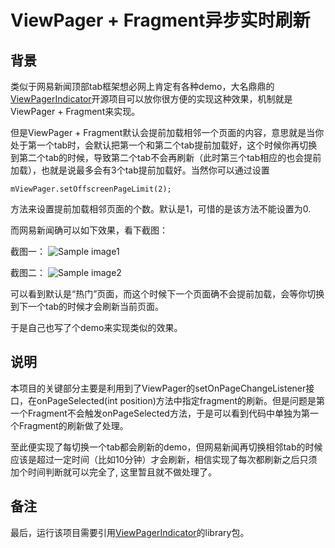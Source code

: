 ViewPager + Fragment异步实时刷新
==========

## 背景

类似于网易新闻顶部tab框架想必网上肯定有各种demo，大名鼎鼎的[ViewPagerIndicator](https://github.com/JakeWharton/Android-ViewPagerIndicator)开源项目可以放你很方便的实现这种效果，机制就是ViewPager + Fragment来实现。

但是ViewPager + Fragment默认会提前加载相邻一个页面的内容，意思就是当你处于第一个tab时，会默认把第一个和第二个tab提前加载好，这个时候你再切换到第二个tab的时候，导致第二个tab不会再刷新（此时第三个tab相应的也会提前加载），也就是说最多会有3个tab提前加载好。当然你可以通过设置

    mViewPager.setOffscreenPageLimit(2);

方法来设置提前加载相邻页面的个数。默认是1，可惜的是该方法不能设置为0.

而网易新闻确可以如下效果，看下截图：

截图一：
![Sample image1](https://raw.github.com/stormzhang/NetEaseTab/master/art/netease01.jpg)

截图二：
![Sample image2](https://raw.github.com/stormzhang/NetEaseTab/master/art/netease02.jpg)

可以看到默认是“热门”页面，而这个时候下一个页面确不会提前加载，会等你切换到下一个tab的时候才会刷新当前页面。

于是自己也写了个demo来实现类似的效果。

## 说明

本项目的关键部分主要是利用到了ViewPager的setOnPageChangeListener接口，在onPageSelected(int position)方法中指定fragment的刷新。但是问题是第一个Fragment不会触发onPageSelected方法，于是可以看到代码中单独为第一个Fragment的刷新做了处理。

至此便实现了每切换一个tab都会刷新的demo，但网易新闻再切换相邻tab的时候应该是超过一定时间（比如10分钟）才会刷新，相信实现了每次都刷新之后只须加个时间判断就可以完全了, 这里暂且就不做处理了。

## 备注

最后，运行该项目需要引用[ViewPagerIndicator](https://github.com/JakeWharton/Android-ViewPagerIndicator)的library包。